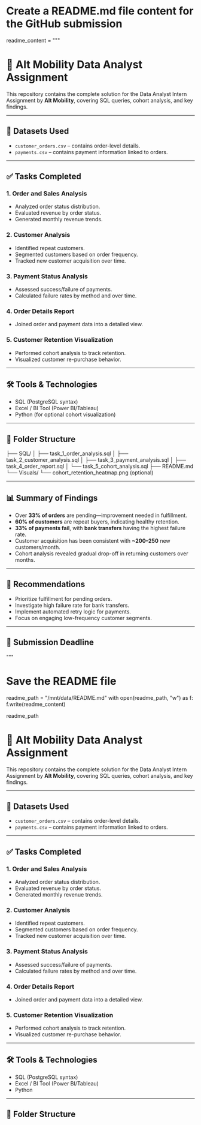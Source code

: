 # Create a README.md file content for the GitHub submission

readme_content = """
# 🚗 Alt Mobility Data Analyst Assignment

This repository contains the complete solution for the Data Analyst Intern Assignment by **Alt Mobility**, covering SQL queries, cohort analysis, and key findings.

---

## 📁 Datasets Used
- `customer_orders.csv` – contains order-level details.
- `payments.csv` – contains payment information linked to orders.

---

## ✅ Tasks Completed

### 1. Order and Sales Analysis
- Analyzed order status distribution.
- Evaluated revenue by order status.
- Generated monthly revenue trends.

### 2. Customer Analysis
- Identified repeat customers.
- Segmented customers based on order frequency.
- Tracked new customer acquisition over time.

### 3. Payment Status Analysis
- Assessed success/failure of payments.
- Calculated failure rates by method and over time.

### 4. Order Details Report
- Joined order and payment data into a detailed view.

### 5. Customer Retention Visualization
- Performed cohort analysis to track retention.
- Visualized customer re-purchase behavior.

---

## 🛠️ Tools & Technologies
- SQL (PostgreSQL syntax)
- Excel / BI Tool (Power BI/Tableau)
- Python (for optional cohort visualization)

---

## 📂 Folder Structure

├── SQL/ │ ├── task_1_order_analysis.sql │ ├── task_2_customer_analysis.sql │ ├── task_3_payment_analysis.sql │ ├── task_4_order_report.sql │ └── task_5_cohort_analysis.sql ├── README.md └── Visuals/ └── cohort_retention_heatmap.png (optional)


---

## 📊 Summary of Findings

- Over **33% of orders** are pending—improvement needed in fulfillment.
- **60% of customers** are repeat buyers, indicating healthy retention.
- **33% of payments fail**, with **bank transfers** having the highest failure rate.
- Customer acquisition has been consistent with **~200–250** new customers/month.
- Cohort analysis revealed gradual drop-off in returning customers over months.

---

## 📌 Recommendations

- Prioritize fulfillment for pending orders.
- Investigate high failure rate for bank transfers.
- Implement automated retry logic for payments.
- Focus on engaging low-frequency customer segments.

---

## 📅 Submission Deadline


"""

# Save the README file
readme_path = "/mnt/data/README.md"
with open(readme_path, "w") as f:
    f.write(readme_content)

readme_path
# 🚗 Alt Mobility Data Analyst Assignment

This repository contains the complete solution for the Data Analyst Intern Assignment by **Alt Mobility**, covering SQL queries, cohort analysis, and key findings.

---

## 📁 Datasets Used
- `customer_orders.csv` – contains order-level details.
- `payments.csv` – contains payment information linked to orders.

---

## ✅ Tasks Completed

### 1. Order and Sales Analysis
- Analyzed order status distribution.
- Evaluated revenue by order status.
- Generated monthly revenue trends.

### 2. Customer Analysis
- Identified repeat customers.
- Segmented customers based on order frequency.
- Tracked new customer acquisition over time.

### 3. Payment Status Analysis
- Assessed success/failure of payments.
- Calculated failure rates by method and over time.

### 4. Order Details Report
- Joined order and payment data into a detailed view.

### 5. Customer Retention Visualization
- Performed cohort analysis to track retention.
- Visualized customer re-purchase behavior.

---

## 🛠️ Tools & Technologies
- SQL (PostgreSQL syntax)
- Excel / BI Tool (Power BI/Tableau)
- Python  

---

## 📂 Folder Structure


